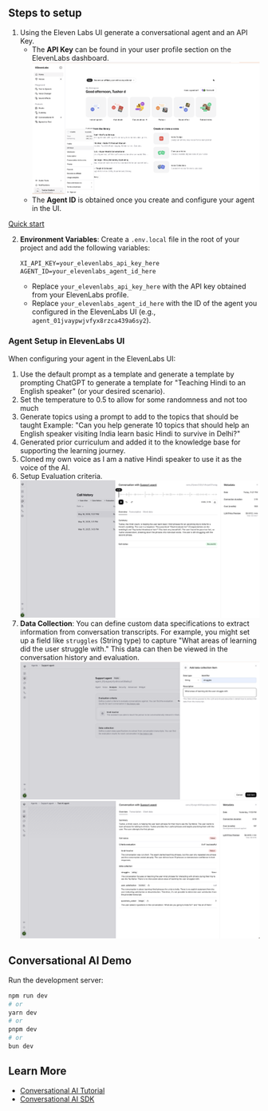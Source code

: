 ## Steps to setup

1. Using the Eleven Labs UI generate a conversational agent and an API Key.
    - The **API Key** can be found in your user profile section on the ElevenLabs dashboard.
    ![ElevenLabs API Key Menu](APIKeys_menu.png)
    - The **Agent ID** is obtained once you create and configure your agent in the UI.

[Quick start](https://elevenlabs.io/docs/conversational-ai/quickstart)

2. **Environment Variables**:
   Create a `.env.local` file in the root of your project and add the following variables:
   ```
   XI_API_KEY=your_elevenlabs_api_key_here
   AGENT_ID=your_elevenlabs_agent_id_here
   ```
   - Replace `your_elevenlabs_api_key_here` with the API key obtained from your ElevenLabs profile.
   - Replace `your_elevenlabs_agent_id_here` with the ID of the agent you configured in the ElevenLabs UI (e.g., `agent_01jvaypwjvfyx8rzca439a6sy2`).

### Agent Setup in ElevenLabs UI
When configuring your agent in the ElevenLabs UI:
1. Use the default prompt as a template and generate a template by prompting ChatGPT to generate a template for "Teaching Hindi to an English speaker" (or your desired scenario).
1. Set the temperature to 0.5 to allow for some randomness and not too much 
1. Generate topics using a prompt to add to the topics that should be taught Example: "Can you help generate 10 topics that should help an English speaker visiting India learn basic Hindi to survive in Delhi?"
1. Generated prior curriculum and added it to the knowledge base for supporting the learning journey.
1. Cloned my own voice as I am a native Hindi speaker to use it as the voice of the AI.
1. Setup Evaluation criteria.
   ![ElevenLabs Evaluation Criteria](evaluationcriteria.png)
2. **Data Collection**: You can define custom data specifications to extract information from conversation transcripts. For example, you might set up a field like `struggles` (String type) to capture "What areas of learning did the user struggle with." This data can then be viewed in the conversation history and evaluation.
   ![ElevenLabs Data Collection Setup](datacollection.png)
   ![ElevenLabs Conversation Evaluation and Data](conversation_eval.png)

## Conversational AI Demo

Run the development server:

```bash
npm run dev
# or
yarn dev
# or
pnpm dev
# or
bun dev
```

## Learn More

- [Conversational AI Tutorial](https://elevenlabs.io/docs/product/introduction)
- [Conversational AI SDK](https://elevenlabs.io/docs/libraries/conversational-ai-sdk-js)
